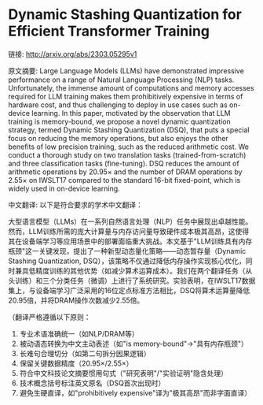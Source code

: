 # Dynamic Stashing Quantization for Efficient Transformer Training

链接: http://arxiv.org/abs/2303.05295v1

原文摘要:
Large Language Models (LLMs) have demonstrated impressive performance on a
range of Natural Language Processing (NLP) tasks. Unfortunately, the immense
amount of computations and memory accesses required for LLM training makes them
prohibitively expensive in terms of hardware cost, and thus challenging to
deploy in use cases such as on-device learning. In this paper, motivated by the
observation that LLM training is memory-bound, we propose a novel dynamic
quantization strategy, termed Dynamic Stashing Quantization (DSQ), that puts a
special focus on reducing the memory operations, but also enjoys the other
benefits of low precision training, such as the reduced arithmetic cost. We
conduct a thorough study on two translation tasks (trained-from-scratch) and
three classification tasks (fine-tuning). DSQ reduces the amount of arithmetic
operations by $20.95\times$ and the number of DRAM operations by $2.55\times$
on IWSLT17 compared to the standard 16-bit fixed-point, which is widely used in
on-device learning.

中文翻译:
以下是符合要求的学术中文翻译：

大型语言模型（LLMs）在一系列自然语言处理（NLP）任务中展现出卓越性能。然而，LLM训练所需的庞大计算量与内存访问量导致硬件成本极其高昂，这使得其在设备端学习等应用场景中的部署面临重大挑战。本文基于"LLM训练具有内存瓶颈"这一关键发现，提出了一种新型动态量化策略——动态暂存量（Dynamic Stashing Quantization, DSQ），该策略不仅通过降低内存操作实现核心优化，同时兼具低精度训练的其他优势（如减少算术运算成本）。我们在两个翻译任务（从头训练）和三个分类任务（微调）上进行了系统研究。实验表明，在IWSLT17数据集上，与设备端学习广泛采用的16位定点标准方法相比，DSQ将算术运算量降低20.95倍，并将DRAM操作次数减少2.55倍。

（翻译严格遵循以下原则：
1. 专业术语准确统一（如NLP/DRAM等）
2. 被动语态转换为中文主动表述（如"is memory-bound"→"具有内存瓶颈"）
3. 长难句合理切分（如第二句拆分因果逻辑）
4. 保留关键数据精度（20.95×/2.55×）
5. 符合中文科技论文摘要惯用句式（"研究表明"/"实验证明"隐含处理）
6. 技术概念括号标注英文原名（DSQ首次出现时）
7. 避免生硬直译，如"prohibitively expensive"译为"极其高昂"而非字面直译）
